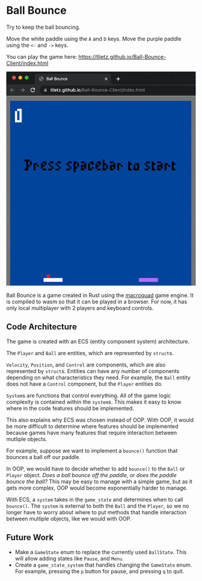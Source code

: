 # Ball Bounce 

Try to keep the ball bouncing.

Move the white paddle using the `A` and `D` keys. 
Move the purple paddle using the `<-` and `->` keys.

You can play the game here: https://tlietz.github.io/Ball-Bounce-Client/index.html

![bounce out gif](media/ball_bounce_first.gif)


Ball Bounce is a game created in Rust using the [macroquad](https://github.com/not-fl3/macroquad) game engine.
It is compiled to wasm so that it can be played in a browser. For now, it has only local multiplayer with 2 players and keyboard controls.


## Code Architecture

The game is created with an ECS (entity component system) architecture.

The `Player` and `Ball` are entities, which are represented by `struct`s.

`Velocity`, `Position`, and `Control` are components, which are also represented by `struct`s. Entities can have any number of components depending on what characteristics they need. For example, the `Ball` entity does not have a `Control` component, but the `Player` entities do.

`System`s are functions that control everything.
All of the game logic complexity is contained within the `system`s. This makes it easy to know where in the code features should be implemented. 

This also explains why ECS was chosen instead of OOP. With OOP, it would be more difficult to determine where features should be implemented because games have many features that require interaction between mutliple objects. 

For example, suppose we want to implement a `bounce()` function that bounces a ball off our paddle. 

In OOP, we would have to decide whether to add `bounce()` to the `Ball` or `Player` object. *Does a ball bounce off the paddle, or does the paddle bounce the ball?* This may be easy to manage with a simple game, but as it gets more complex, OOP would become exponentially harder to manage.

With ECS, a `system` takes in the `game_state` and determines when to call `bounce()`. 
The `system` is external to both the `Ball` and the `Player`, so we no longer have to worry about where to put methods that handle interaction between multiple objects, like we would with OOP.

## Future Work

- Make a `GameState` enum to replace the currently used `BallState`. This will allow adding states like `Pause`, and `Menu`. 
- Create a `game_state_system` that handles changing the `GameState` enum.
For example, pressing the `p` button for pause, and pressing `q` to quit. 
